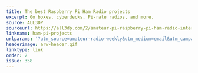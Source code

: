 ```yaml
---
title: The best Raspberry Pi Ham Radio projects
excerpt: Go boxes, cyberdecks, Pi-rate radios, and more.
source: ALL3DP
sourceurl: https://all3dp.com/2/amateur-pi-raspberry-pi-ham-radio-internet-radio/
linkname: ham-pi-projects
urlparams: '?utm_source=amateur-radio-weekly&utm_medium=email&utm_campaign=newsletter'
headerimage: arw-header.gif
linktype: link
order: 2
issue: 358
---
```

